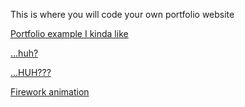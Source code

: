 This is where you will code your own portfolio website

[Portfolio example I kinda like](https://benscott.dev)

[...huh?](https://dustinbrett.com)

[...HUH???](https://www.sector32.net)

[Firework animation](https://alvaromontoro.com/blog/68002/creating-a-firework-effect-with-css)